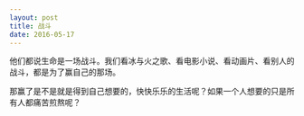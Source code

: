 ```yaml
---
layout: post
title: 战斗
date: 2016-05-17
---
```


他们都说生命是一场战斗。我们看冰与火之歌、看电影小说、看动画片、看别人的战斗，都是为了赢自己的那场。

那赢了是不是就是得到自己想要的，快快乐乐的生活呢？如果一个人想要的只是所有人都痛苦煎熬呢？
